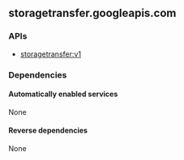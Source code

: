 ## storagetransfer.googleapis.com

### APIs

* [ storagetransfer:v1 ]( https://storagetransfer.googleapis.com/$discovery/rest?version=v1 )

### Dependencies

#### Automatically enabled services

None

#### Reverse dependencies

None
